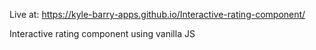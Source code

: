 Live at:
https://kyle-barry-apps.github.io/Interactive-rating-component/

Interactive rating component using vanilla JS


